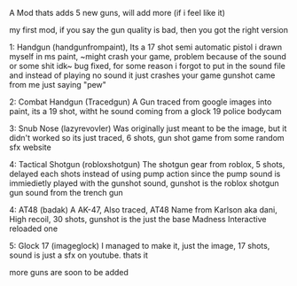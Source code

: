 A Mod thats adds 5 new guns, will add more (if i feel like it)

my first mod, if you say the gun quality is bad, then you got the right version

1: Handgun (handgunfrompaint), Its a 17 shot semi automatic pistol i drawn myself in ms paint, ~might crash your game, problem because of the sound or some shit idk~ bug fixed, for some reason i forgot to put in the sound file and instead of playing no sound it just crashes your game gunshot came from me just saying "pew"

2: Combat Handgun (Tracedgun) A Gun traced from google images into paint, its a 19 shot, witht he sound coming from a glock 19 police bodycam

3: Snub Nose (lazyrevovler) Was originally just meant to be the image, but it didn't worked so its just traced, 6 shots, gun shot game from some random sfx website

4: Tactical Shotgun (robloxshotgun) The shotgun gear from roblox, 5 shots, delayed each shots instead of using pump action since the pump sound is immiedietly played with the gunshot sound, gunshot is the roblox shotgun gun sound from the trench gun

4: AT48 (badak) A AK-47, Also traced, AT48 Name from Karlson aka dani, High recoil, 30 shots, gunshot is the just the base Madness Interactive reloaded one

5: Glock 17 (imageglock) I managed to make it, just the image, 17 shots, sound is just a sfx on youtube. thats it

more guns are soon to be added
